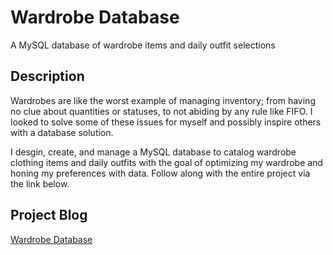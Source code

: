 # Wardrobe Database

A MySQL database of wardrobe items and daily outfit selections

## Description

Wardrobes are like the worst example of managing inventory; from having no clue about quantities or statuses, to not abiding by any rule like FIFO. I looked to solve some of these issues for myself and possibly inspire others with a database solution.

I desgin, create, and manage a MySQL database to catalog wardrobe clothing items and daily outfits with the goal of optimizing my wardrobe and honing my preferences with data. Follow along with the entire project via the link below.

## Project Blog
[Wardrobe Database](https://adam-bushman.com/project_posts/proj_wardrobe-database_003.html)
